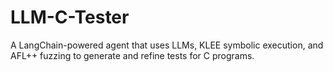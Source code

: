 # LLM-C-Tester

A LangChain-powered agent that uses LLMs, KLEE symbolic execution, and AFL++ fuzzing to generate and refine tests for C programs.
